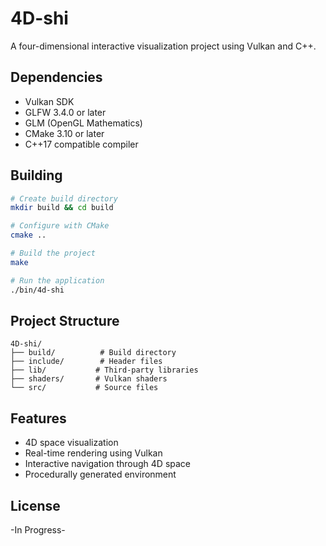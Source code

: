# 4D-shi

A four-dimensional interactive visualization project using Vulkan and C++.

## Dependencies

- Vulkan SDK
- GLFW 3.4.0 or later
- GLM (OpenGL Mathematics)
- CMake 3.10 or later
- C++17 compatible compiler

## Building

```bash
# Create build directory
mkdir build && cd build

# Configure with CMake
cmake ..

# Build the project
make

# Run the application
./bin/4d-shi
```

## Project Structure

```
4D-shi/
├── build/          # Build directory
├── include/        # Header files
├── lib/           # Third-party libraries
├── shaders/       # Vulkan shaders
└── src/           # Source files
```

## Features

- 4D space visualization
- Real-time rendering using Vulkan
- Interactive navigation through 4D space
- Procedurally generated environment

## License

-In Progress-
